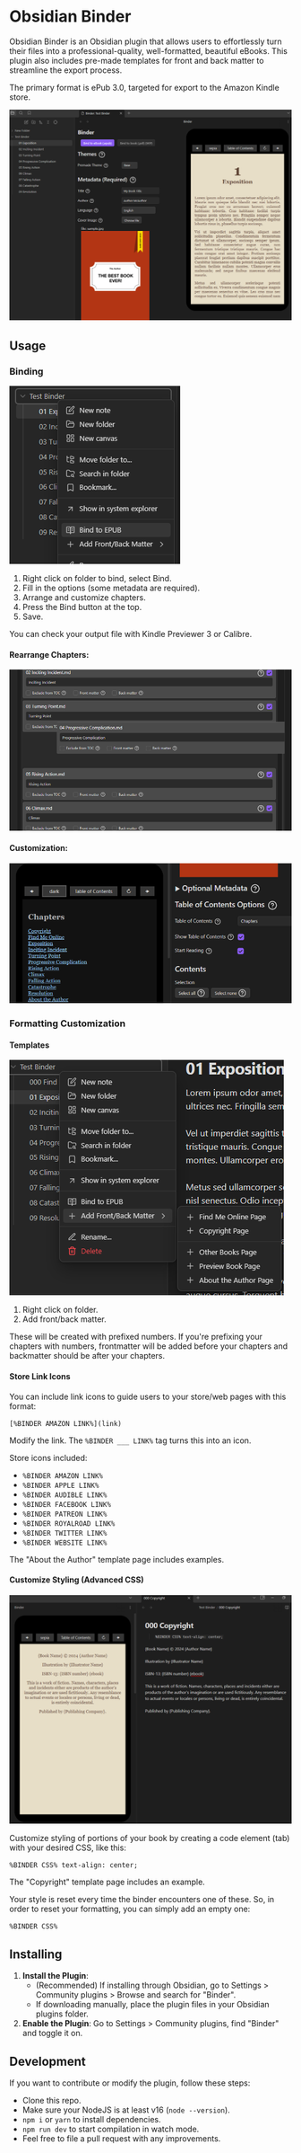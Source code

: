 # Obsidian Binder

Obsidian Binder is an Obsidian plugin that allows users to effortlessly turn their files into a professional-quality, well-formatted, beautiful eBooks. This plugin also includes pre-made templates for front and back matter to streamline the export process.

The primary format is ePub 3.0, targeted for export to the Amazon Kindle store.

![Binder](img/binder.png)

## Usage

### Binding

![Bind](img/bind.png)

1. Right click on folder to bind, select Bind.
2. Fill in the options (some metadata are required).
3. Arrange and customize chapters.
4. Press the Bind button at the top.
5. Save.

You can check your output file with Kindle Previewer 3 or Calibre.

#### Rearrange Chapters:

![Rearrange chapters](img/rearrange.png)

#### Customization:

![Customization](img/customization.png)

### Formatting Customization

#### Templates

![Templates](img/frontmatter.png)

1. Right click on folder.
2. Add front/back matter.

These will be created with prefixed numbers. If you're prefixing your chapters with numbers, frontmatter will be added before your chapters and backmatter should be after your chapters.

#### Store Link Icons

You can include link icons to guide users to your store/web pages with this format:

```
[%BINDER AMAZON LINK%](link)
```

Modify the link. The `%BINDER ___ LINK%` tag turns this into an icon.

Store icons included:

* `%BINDER AMAZON LINK%`
* `%BINDER APPLE LINK%`
* `%BINDER AUDIBLE LINK%`
* `%BINDER FACEBOOK LINK%`
* `%BINDER PATREON LINK%`
* `%BINDER ROYALROAD LINK%`
* `%BINDER TWITTER LINK%`
* `%BINDER WEBSITE LINK%`

The "About the Author" template page includes examples.

#### Customize Styling (Advanced CSS)

![Customize styling](img/formatting.png)

Customize styling of portions of your book by creating a code element (tab) with your desired CSS, like this:

```
%BINDER CSS% text-align: center;
```

The "Copyright" template page includes an example.

Your style is reset every time the binder encounters one of these. So, in order to reset your formatting, you can simply add an empty one:

```
%BINDER CSS%
```

## Installing

1. **Install the Plugin**:
   - (Recommended) If installing through Obsidian, go to Settings > Community plugins > Browse and search for "Binder".
   - If downloading manually, place the plugin files in your Obsidian plugins folder.
2. **Enable the Plugin**: Go to Settings > Community plugins, find "Binder" and toggle it on.

## Development

If you want to contribute or modify the plugin, follow these steps:

- Clone this repo.
- Make sure your NodeJS is at least v16 (`node --version`).
- `npm i` or `yarn` to install dependencies.
- `npm run dev` to start compilation in watch mode.
- Feel free to file a pull request with any improvements.
